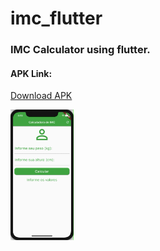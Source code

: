 # imc_flutter

### IMC Calculator using flutter.

#### APK Link:
[Download APK](https://drive.google.com/file/d/1F7alMxaml0Ou-SLUO__EQC4yzUtAihmx/view?usp=sharing)

<img src="/demo/imc_flutter_gif.gif?raw=true" width="20%">